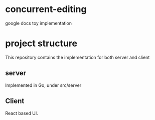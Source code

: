 # concurrent-editing
google docs toy implementation

# project structure

This repository contains the implementation for both server and client

## server

Implemented in Go, under src/server

## Client

React based UI.

